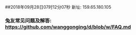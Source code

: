 ##2018年09月28日07时12分07秒 新址: 159.65.180.105
### 兔友常见问题及解答: https://github.com/wanggonging/d/blob/w/FAQ.md
